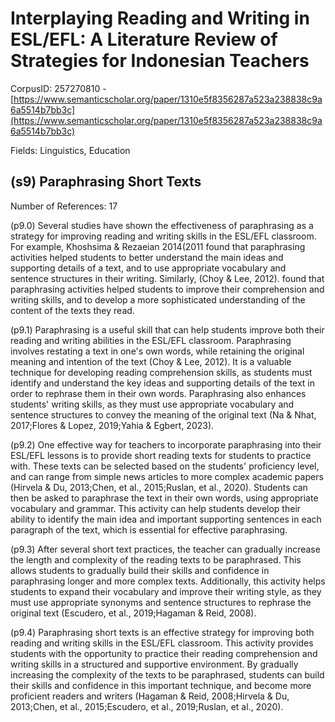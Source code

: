 # Interplaying Reading and Writing in ESL/EFL: A Literature Review of Strategies for Indonesian Teachers

CorpusID: 257270810 - [https://www.semanticscholar.org/paper/1310e5f8356287a523a238838c9a6a5514b7bb3c](https://www.semanticscholar.org/paper/1310e5f8356287a523a238838c9a6a5514b7bb3c)

Fields: Linguistics, Education

## (s9) Paraphrasing Short Texts
Number of References: 17

(p9.0) Several studies have shown the effectiveness of paraphrasing as a strategy for improving reading and writing skills in the ESL/EFL classroom. For example, Khoshsima & Rezaeian 2014(2011 found that paraphrasing activities helped students to better understand the main ideas and supporting details of a text, and to use appropriate vocabulary and sentence structures in their writing. Similarly, (Choy & Lee, 2012). found that paraphrasing activities helped students to improve their comprehension and writing skills, and to develop a more sophisticated understanding of the content of the texts they read.

(p9.1) Paraphrasing is a useful skill that can help students improve both their reading and writing abilities in the ESL/EFL classroom. Paraphrasing involves restating a text in one's own words, while retaining the original meaning and intention of the text (Choy & Lee, 2012). It is a valuable technique for developing reading comprehension skills, as students must identify and understand the key ideas and supporting details of the text in order to rephrase them in their own words. Paraphrasing also enhances students' writing skills, as they must use appropriate vocabulary and sentence structures to convey the meaning of the original text (Na & Nhat, 2017;Flores & Lopez, 2019;Yahia & Egbert, 2023).

(p9.2) One effective way for teachers to incorporate paraphrasing into their ESL/EFL lessons is to provide short reading texts for students to practice with. These texts can be selected based on the students' proficiency level, and can range from simple news articles to more complex academic papers (Hirvela & Du, 2013;Chen, et al., 2015;Ruslan, et al., 2020). Students can then be asked to paraphrase the text in their own words, using appropriate vocabulary and grammar. This activity can help students develop their ability to identify the main idea and important supporting sentences in each paragraph of the text, which is essential for effective paraphrasing.

(p9.3) After several short text practices, the teacher can gradually increase the length and complexity of the reading texts to be paraphrased. This allows students to gradually build their skills and confidence in paraphrasing longer and more complex texts. Additionally, this activity helps students to expand their vocabulary and improve their writing style, as they must use appropriate synonyms and sentence structures to rephrase the original text (Escudero, et al., 2019;Hagaman & Reid, 2008).

(p9.4) Paraphrasing short texts is an effective strategy for improving both reading and writing skills in the ESL/EFL classroom. This activity provides students with the opportunity to practice their reading comprehension and writing skills in a structured and supportive environment. By gradually increasing the complexity of the texts to be paraphrased, students can build their skills and confidence in this important technique, and become more proficient readers and writers (Hagaman & Reid, 2008;Hirvela & Du, 2013;Chen, et al., 2015;Escudero, et al., 2019;Ruslan, et al., 2020).

